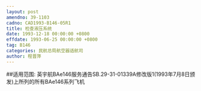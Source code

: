 ```yaml
---
layout: post
amendno: 39-1103
cadno: CAD1993-B146-05R1
title: 检查液压系统
date: 1993-12-18 00:00:00 +0800
effdate: 1993-06-25 00:00:00 +0800
tag: B146
categories: 民航总局航空器适航司
author: 程晋萍
---
```


##适用范围:
英宇航BAe146服务通告SB.29-31-01339A修改版1(1993年7月8日颁发)上所列的所有BAe146系列飞机

